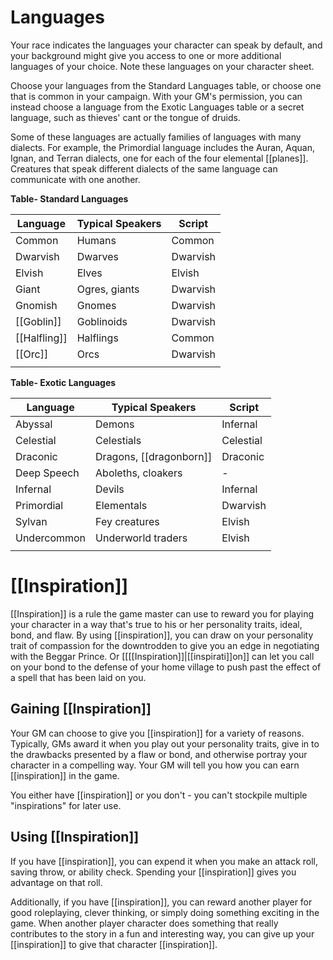 # Languages

Your race indicates the languages your character can speak by default, and your background might give you access to one or more additional languages of your choice. Note these languages on your character sheet.

Choose your languages from the Standard Languages table, or choose one that is common in your campaign. With your GM's permission, you can instead choose a language from the Exotic Languages table or a secret language, such as thieves' cant or the tongue of druids.

Some of these languages are actually families of languages with many dialects. For example, the Primordial language includes the Auran, Aquan, Ignan, and Terran dialects, one for each of the four elemental [[planes]]. Creatures that speak different dialects of the same language can communicate with one another.

**Table- Standard Languages**

| Language | Typical Speakers | Script   |
|----------|------------------|----------|
| Common   | Humans           | Common   |
| Dwarvish | Dwarves          | Dwarvish |
| Elvish   | Elves            | Elvish   |
| Giant    | Ogres, giants    | Dwarvish |
| Gnomish  | Gnomes           | Dwarvish |
| [[Goblin]]   | Goblinoids       | Dwarvish |
| [[Halfling]] | Halflings        | Common   |
| [[Orc]]      | Orcs             | Dwarvish |
|          |                  |          |

**Table- Exotic Languages**

| Language    | Typical Speakers    | Script    |
|-------------|---------------------|-----------|
| Abyssal     | Demons              | Infernal  |
| Celestial   | Celestials          | Celestial |
| Draconic    | Dragons, [[dragonborn]] | Draconic  |
| Deep Speech | Aboleths, cloakers  | -         |
| Infernal    | Devils              | Infernal  |
| Primordial  | Elementals          | Dwarvish  |
| Sylvan      | Fey creatures       | Elvish    |
| Undercommon | Underworld traders  | Elvish    |
|             |                     |           |

# [[Inspiration]]

[[Inspiration]] is a rule the game master can use to reward you for playing your character in a way that's true to his or her personality traits, ideal, bond, and flaw. By using [[inspiration]], you can draw on your personality trait of compassion for the downtrodden to give you an edge in negotiating with the Beggar Prince. Or [[[[Inspiration]]|[[inspirati]]on]] can let you call on your bond to the defense of your home village to push past the effect of a spell that has been laid on you.

## Gaining [[Inspiration]]

Your GM can choose to give you [[inspiration]] for a variety of reasons. Typically, GMs award it when you play out your personality traits, give in to the drawbacks presented by a flaw or bond, and otherwise portray your character in a compelling way. Your GM will tell you how you can earn [[inspiration]] in the game.

You either have [[inspiration]] or you don't - you can't stockpile multiple "inspirations" for later use.

## Using [[Inspiration]]

If you have [[inspiration]], you can expend it when you make an attack roll, saving throw, or ability check. Spending your [[inspiration]] gives you advantage on that roll.

Additionally, if you have [[inspiration]], you can reward another player for good roleplaying, clever thinking, or simply doing something exciting in the game. When another player character does something that really contributes to the story in a fun and interesting way, you can give up your [[inspiration]] to give that character [[inspiration]].